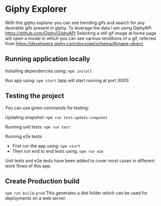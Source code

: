 # Giphy Explorer

With this giphy explorer you can see trending gifs and search for any desirable gifs present in giphy.
To leverage the data I am using GiphyAPI https://github.com/Giphy/GiphyAPI
Selecting a still gif image at home page will open a modal in which you can see various renditions of a gif, referred from https://developers.giphy.com/docs/api/schema/#image-object.

## Running application locally

Installing dependencies using:
`npm install`

Run app using: 
`npm start`
(app will start running at port 3001)

## Testing the project
You can use given commands for testing:

Updating snapshot:
`npm run test:update-snapshot`

Running unit tests:
`npm run test`

Running e2e tests:
- First run the app using:
`npm start`
- Then run end to end tests using:
`npm run e2e`

Unit tests and e2e tests have been added to cover most cases in different work flows of this app.

## Create Production build

`npm run build:prod`
This generates a dist folder which can be used for deployments on a web server.
